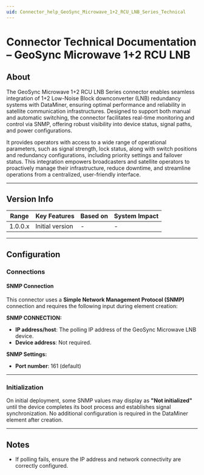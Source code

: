 ```yaml
---
uid: Connector_help_GeoSync_Microwave_1+2_RCU_LNB_Series_Technical
---
```


# Connector Technical Documentation – GeoSync Microwave 1+2 RCU LNB

## About

The GeoSync Microwave 1+2 RCU LNB Series connector enables seamless integration of 1+2 Low-Noise Block downconverter (LNB) redundancy systems with DataMiner, ensuring optimal performance and reliability in satellite communication infrastructures. Designed to support both manual and automatic switching, the connector facilitates real-time monitoring and control via SNMP, offering robust visibility into device status, signal paths, and power configurations.

It provides operators with access to a wide range of operational parameters, such as signal strength, lock status, along with switch positions and redundancy configurations, including priority settings and failover status. This integration empowers broadcasters and satellite operators to proactively manage their infrastructure, reduce downtime, and streamline operations from a centralized, user-friendly interface.

---

## Version Info

| Range   | Key Features     | Based on | System Impact |
|---------|------------------|----------|----------------|
| 1.0.0.x | Initial version  | -        | -              |

---

## Configuration

### Connections

#### SNMP Connection

This connector uses a **Simple Network Management Protocol (SNMP)** connection and requires the following input during element creation:

**SNMP CONNECTION:**
- **IP address/host**: The polling IP address of the GeoSync Microwave LNB device.
- **Device address**: Not required.

**SNMP Settings:**
- **Port number**: 161 (default)

---

### Initialization

On initial deployment, some SNMP values may display as **"Not initialized"** until the device completes its boot process and establishes signal synchronization. No additional configuration is required in the DataMiner element after creation.

---

## Notes

- If polling fails, ensure the IP address and network connectivity are correctly configured.
